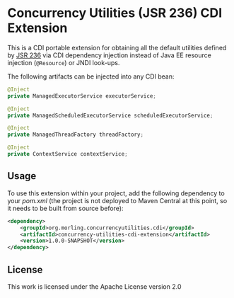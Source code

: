 # Concurrency Utilities (JSR 236) CDI Extension

This is a CDI portable extension for obtaining all the default utilities defined by
[JSR 236](https://www.jcp.org/en/jsr/detail?id=236) via CDI dependency injection instead of
Java EE resource injection (`@Resource`) or JNDI look-ups.

The following artifacts can be injected into any CDI bean:

```java
@Inject
private ManagedExecutorService executorService;

@Inject
private ManagedScheduledExecutorService scheduledExecutorService;

@Inject
private ManagedThreadFactory threadFactory;

@Inject
private ContextService contextService;
```

## Usage

To use this extension within your project, add the following dependency to your _pom.xml_
(the project is not deployed to Maven Central at this point, so it needs to be built from
source before):

```xml
<dependency>
    <groupId>org.morling.concurrencyutilities.cdi</groupId>
    <artifactId>concurrency-utilities-cdi-extension</artifactId>
    <version>1.0.0-SNAPSHOT</version>
</dependency>
```

## License

This work is licensed under the Apache License version 2.0
